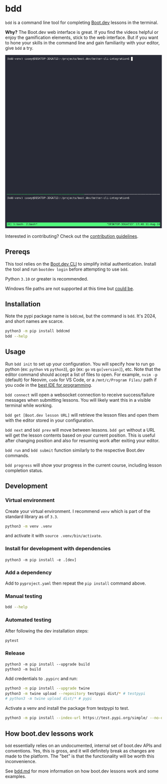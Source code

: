 # bdd

`bdd` is a command line tool for completing [Boot.dev](https://boot.dev) lessons in the terminal.

**Why?** The Boot.dev web interface is great. If you find the videos helpful or enjoy the gamification elements, stick to the web interface. But if you want to hone your skills in the command line and gain familiarity with your editor, give `bdd` a try.

![](https://github.com/ccwoolfolk/assets/blob/main/bdd/bdd-demo.gif)

Interested in contributing? Check out the [contribution guidelines](docs/CONTRIBUTING.md).

## Prereqs

This tool relies on the [Boot.dev CLI](https://github.com/bootdotdev/bootdev/tree/main) to simplify initial authentication. Install the tool and run `bootdev login` before attempting to use `bdd`.

Python `3.10` or greater is recommended.

Windows file paths are not supported at this time but [could be](docs/CONTRIBUTING.md).

## Installation

Note the pypi package name is `bddcmd`, but the command is `bdd`. It's 2024, and short names are scarce.

```bash
python3 -m pip install bddcmd
bdd --help
```
## Usage

Run `bdd init` to set up your configuration. You will specify how to run go python (ex: `python` vs `python3`), go (ex: `go` vs `go[version]`), etc. Note that the editor command should accept a list of files to open. For example, `nvim -p` (default) for Neovim, `code` for VS Code, or a `/mnt/c/Program Files/` path if you code in the [best IDE for programming](https://youtu.be/X34ZmkeZDos).

`bdd connect` will open a websocket connection to receive success/failure messages when submitting lessons. You will likely want this in a visible terminal while working.

`bdd get [Boot.dev lesson URL]` will retrieve the lesson files and open them with the editor stored in your configuration.

`bdd next` and `bdd prev` will move between lessons. `bdd get` without a URL will get the lesson contents based on your current position. This is useful after changing position and also for resuming work after exiting your editor.

`bdd run` and `bdd submit` function similarly to the respective Boot.dev commands.

`bdd progress` will show your progress in the current course, including lesson completion status.

## Development

### Virtual environment

Create your virtual environment. I recommend `venv` which is part of the standard library as of `3.3`.

```bash
python3 -m venv .venv
```

and activate it with `source .venv/bin/activate`.

### Install for development with dependencies

`python3 -m pip install -e .[dev]`

### Add a dependency

Add to `pyproject.yaml` then repeat the `pip install` command above.

### Manual testing

```bash
bdd --help
```

### Automated testing

After following the dev installation steps:

```bash
pytest
```

### Release

```
python3 -m pip install --upgrade build
python3 -m build
```

Add credentials to `.pypirc` and run:

```bash
python3 -m pip install --upgrade twine
python3 -m twine upload --repository testpypi dist/* # testpypi
# python3 -m twine upload dist/* # pypi
```
Activate a venv and install the package from testpypi to test.

```bash
python3 -m pip install --index-url https://test.pypi.org/simple/ --no-deps bdd
```

## How boot.dev lessons work

`bdd` essentially relies on an undocumented, internal set of boot.dev APIs and conventions. Yes, this is gross, and it will definitely break as changes are made to the platform. The "bet" is that the functionality will be worth this inconvenience.

See [bdd.md](docs/bdd.md) for more information on how boot.dev lessons work and some examples.
